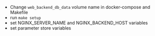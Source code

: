 - Change `web_backend_db_data` volume name in docker-compose and Makefile
- run `make setup`
- set NGINX_SERVER_NAME and NGINX_BACKEND_HOST variables
- set parameter store variables
